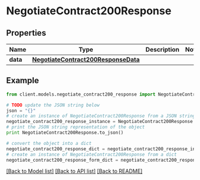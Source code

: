 # NegotiateContract200Response

## Properties

Name | Type | Description | Notes
------------ | ------------- | ------------- | -------------
**data** | [**NegotiateContract200ResponseData**](NegotiateContract200ResponseData.md) |  |

## Example

```python
from client.models.negotiate_contract200_response import NegotiateContract200Response

# TODO update the JSON string below
json = "{}"
# create an instance of NegotiateContract200Response from a JSON string
negotiate_contract200_response_instance = NegotiateContract200Response.from_json(json)
# print the JSON string representation of the object
print NegotiateContract200Response.to_json()

# convert the object into a dict
negotiate_contract200_response_dict = negotiate_contract200_response_instance.to_dict()
# create an instance of NegotiateContract200Response from a dict
negotiate_contract200_response_form_dict = negotiate_contract200_response.from_dict(negotiate_contract200_response_dict)
```

[[Back to Model list]](../README.md#documentation-for-models) [[Back to API list]](../README.md#documentation-for-api-endpoints) [[Back to README]](../README.md)
